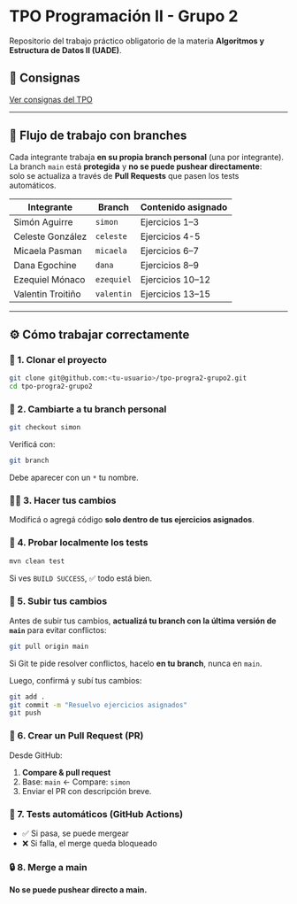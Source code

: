 # TPO Programación II - Grupo 2

Repositorio del trabajo práctico obligatorio de la materia **Algoritmos y Estructura de Datos II (UADE)**.

## 📄 Consignas
[Ver consignas del TPO](docs/TPO.pdf)

---

## 🌿 Flujo de trabajo con branches

Cada integrante trabaja **en su propia branch personal** (una por integrante).  
La branch `main` está **protegida** y **no se puede pushear directamente**:  
solo se actualiza a través de **Pull Requests** que pasen los tests automáticos.

| Integrante | Branch | Contenido asignado |
|-------------|---------|--------------------|
| Simón Aguirre | `simon` | Ejercicios 1–3 |
| Celeste González | `celeste` | Ejercicios 4-5 |
| Micaela Pasman | `micaela` | Ejercicios 6–7 |
| Dana Egochine | `dana` | Ejercicios 8–9 |
| Ezequiel Mónaco | `ezequiel` | Ejercicios 10–12 |
| Valentin Troitiño | `valentin` | Ejercicios 13–15 |

---

## ⚙️ Cómo trabajar correctamente

### 🧱 1. Clonar el proyecto
```bash
git clone git@github.com:<tu-usuario>/tpo-progra2-grupo2.git
cd tpo-progra2-grupo2
```

### 🌿 2. Cambiarte a tu branch personal
```bash
git checkout simon
```

Verificá con:
```bash
git branch
```
Debe aparecer con un `*` tu nombre.

### 🧑‍💻 3. Hacer tus cambios
Modificá o agregá código **solo dentro de tus ejercicios asignados**.

### 🧪 4. Probar localmente los tests
```bash
mvn clean test
```
Si ves `BUILD SUCCESS`, ✅ todo está bien.

### 🚀 5. Subir tus cambios
Antes de subir tus cambios, **actualizá tu branch con la última versión de `main`** para evitar conflictos:

```bash
git pull origin main
```

Si Git te pide resolver conflictos, hacelo **en tu branch**, nunca en `main`.

Luego, confirmá y subí tus cambios:

```bash
git add .
git commit -m "Resuelvo ejercicios asignados"
git push
```
### 🔄 6. Crear un Pull Request (PR)
Desde GitHub:  
1. **Compare & pull request**  
2. Base: `main` ← Compare: `simon`  
3. Enviar el PR con descripción breve.

### 🧪 7. Tests automáticos (GitHub Actions)
- ✅ Si pasa, se puede mergear
- ❌ Si falla, el merge queda bloqueado

### 🔒 8. Merge a main
**No se puede pushear directo a main.**
